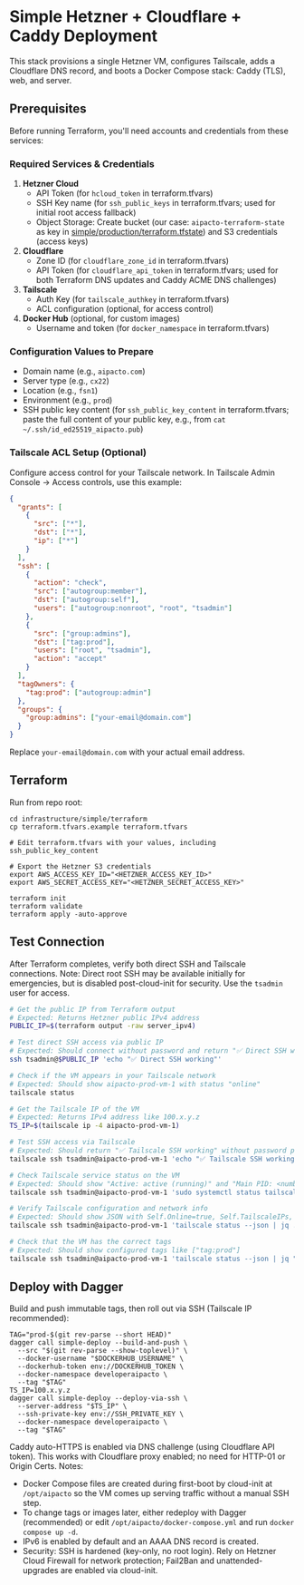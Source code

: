 # Simple Hetzner + Cloudflare + Caddy Deployment

This stack provisions a single Hetzner VM, configures Tailscale, adds a Cloudflare DNS record, and boots a Docker Compose stack: Caddy (TLS), web, and server.

## Prerequisites

Before running Terraform, you'll need accounts and credentials from these services:

### Required Services & Credentials

1. **Hetzner Cloud**
   - API Token (for `hcloud_token` in terraform.tfvars)
   - SSH Key name (for `ssh_public_keys` in terraform.tfvars; used for initial root access fallback)
   - Object Storage: Create bucket (our case: `aipacto-terraform-state` as key in [simple/production/terraform.tfstate](./terraform/backend.tf)) and S3 credentials (access keys)
2. **Cloudflare**
   - Zone ID (for `cloudflare_zone_id` in terraform.tfvars)
   - API Token (for `cloudflare_api_token` in terraform.tfvars; used for both Terraform DNS updates and Caddy ACME DNS challenges)
3. **Tailscale**
   - Auth Key (for `tailscale_authkey` in terraform.tfvars)
   - ACL configuration (optional, for access control)
4. **Docker Hub** (optional, for custom images)
   - Username and token (for `docker_namespace` in terraform.tfvars)

### Configuration Values to Prepare

- Domain name (e.g., `aipacto.com`)
- Server type (e.g., `cx22`)
- Location (e.g., `fsn1`)
- Environment (e.g., `prod`)
- SSH public key content (for `ssh_public_key_content` in terraform.tfvars; paste the full content of your public key, e.g., from `cat ~/.ssh/id_ed25519_aipacto.pub`)

### Tailscale ACL Setup (Optional)

Configure access control for your Tailscale network. In Tailscale Admin Console → Access controls, use this example:

```json
{
  "grants": [
    {
      "src": ["*"],
      "dst": ["*"],
      "ip": ["*"]
    }
  ],
  "ssh": [
    {
      "action": "check",
      "src": ["autogroup:member"],
      "dst": ["autogroup:self"],
      "users": ["autogroup:nonroot", "root", "tsadmin"]
    },
    {
      "src": ["group:admins"],
      "dst": ["tag:prod"],
      "users": ["root", "tsadmin"],
      "action": "accept"
    }
  ],
  "tagOwners": {
    "tag:prod": ["autogroup:admin"]
  },
  "groups": {
    "group:admins": ["your-email@domain.com"]
  }
}
```

Replace `your-email@domain.com` with your actual email address.

## Terraform

Run from repo root:

```
cd infrastructure/simple/terraform
cp terraform.tfvars.example terraform.tfvars

# Edit terraform.tfvars with your values, including ssh_public_key_content

# Export the Hetzner S3 credentials
export AWS_ACCESS_KEY_ID="<HETZNER_ACCESS_KEY_ID>"
export AWS_SECRET_ACCESS_KEY="<HETZNER_SECRET_ACCESS_KEY>"

terraform init
terraform validate
terraform apply -auto-approve
```

## Test Connection

After Terraform completes, verify both direct SSH and Tailscale connections. Note: Direct root SSH may be available initially for emergencies, but is disabled post-cloud-init for security. Use the `tsadmin` user for access.

```bash
# Get the public IP from Terraform output
# Expected: Returns Hetzner public IPv4 address
PUBLIC_IP=$(terraform output -raw server_ipv4)

# Test direct SSH access via public IP
# Expected: Should connect without password and return "✅ Direct SSH working"
ssh tsadmin@$PUBLIC_IP 'echo "✅ Direct SSH working"'

# Check if the VM appears in your Tailscale network
# Expected: Should show aipacto-prod-vm-1 with status "online"
tailscale status

# Get the Tailscale IP of the VM
# Expected: Returns IPv4 address like 100.x.y.z
TS_IP=$(tailscale ip -4 aipacto-prod-vm-1)

# Test SSH access via Tailscale
# Expected: Should return "✅ Tailscale SSH working" without password prompt
tailscale ssh tsadmin@aipacto-prod-vm-1 'echo "✅ Tailscale SSH working"'

# Check Tailscale service status on the VM
# Expected: Should show "Active: active (running)" and "Main PID: <number>"
tailscale ssh tsadmin@aipacto-prod-vm-1 'sudo systemctl status tailscaled --no-pager'

# Verify Tailscale configuration and network info
# Expected: Should show JSON with Self.Online=true, Self.TailscaleIPs, etc.
tailscale ssh tsadmin@aipacto-prod-vm-1 'tailscale status --json | jq .'

# Check that the VM has the correct tags
# Expected: Should show configured tags like ["tag:prod"]
tailscale ssh tsadmin@aipacto-prod-vm-1 'tailscale status --json | jq ".Self.Tags"'
```

## Deploy with Dagger

Build and push immutable tags, then roll out via SSH (Tailscale IP recommended):

```
TAG="prod-$(git rev-parse --short HEAD)"
dagger call simple-deploy --build-and-push \
  --src "$(git rev-parse --show-toplevel)" \
  --docker-username "$DOCKERHUB_USERNAME" \
  --dockerhub-token env://DOCKERHUB_TOKEN \
  --docker-namespace developeraipacto \
  --tag "$TAG"
TS_IP=100.x.y.z
dagger call simple-deploy --deploy-via-ssh \
  --server-address "$TS_IP" \
  --ssh-private-key env://SSH_PRIVATE_KEY \
  --docker-namespace developeraipacto \
  --tag "$TAG"
```

Caddy auto-HTTPS is enabled via DNS challenge (using Cloudflare API token). This works with Cloudflare proxy enabled; no need for HTTP-01 or Origin Certs.
Notes:

- Docker Compose files are created during first-boot by cloud-init at `/opt/aipacto` so the VM comes up serving traffic without a manual SSH step.
- To change tags or images later, either redeploy with Dagger (recommended) or edit `/opt/aipacto/docker-compose.yml` and run `docker compose up -d`.
- IPv6 is enabled by default and an AAAA DNS record is created.
- Security: SSH is hardened (key-only, no root login). Rely on Hetzner Cloud Firewall for network protection; Fail2Ban and unattended-upgrades are enabled via cloud-init.
